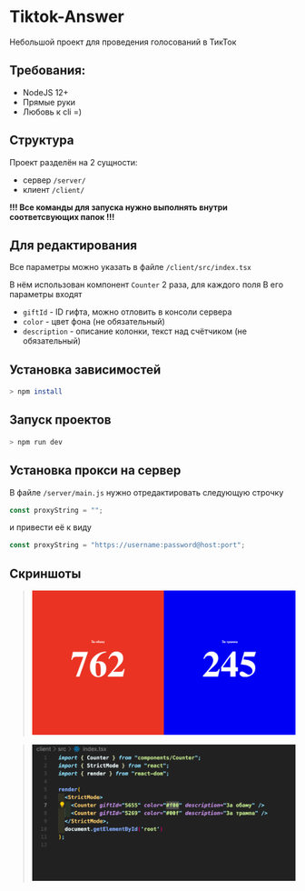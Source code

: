 # Tiktok-Answer

Небольшой проект для проведения голосований в ТикТок

## Требования:

- NodeJS 12+
- Прямые руки
- Любовь к cli =)

## Структура

Проект разделён на 2 сущности:

- сервер `/server/`
- клиент `/client/`

**!!! Все команды для запуска нужно выполнять внутри соответсвующих папок !!!**

## Для редактирования

Все параметры можно указать в файле `/client/src/index.tsx`

В нём использован компонент `Counter` 2 раза, для каждого поля В его параметры
входят

- `giftId` - ID гифта, можно отловить в консоли сервера
- `color` - цвет фона (не обязательный)
- `description` - описание колонки, текст над счётчиком (не обязательный)

## Установка зависимостей

```bash
> npm install
```

## Запуск проектов

```bash
> npm run dev
```

## Установка прокси на сервер

В файле `/server/main.js` нужно отредактировать следующую строчку

```js
const proxyString = "";
```

и привести её к виду

```js
const proxyString = "https://username:password@host:port";
```

## Скриншоты

> ![](/screens/screen1.png)

> ![](/screens/screen2.png)
